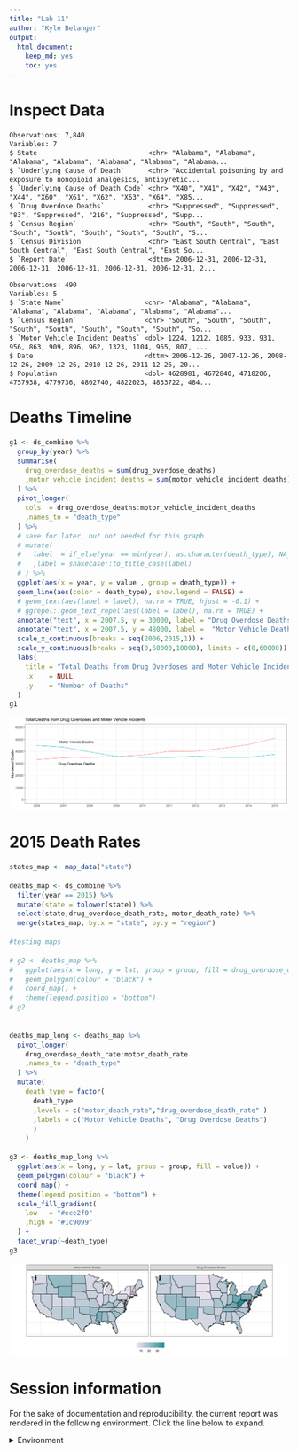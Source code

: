 ```yaml
---
title: "Lab 11"
author: "Kyle Belanger"
output:
  html_document:
    keep_md: yes
    toc: yes
---
```


<!-- These two chunks should be added in the beginning of every .Rmd that you want to source an .R script -->
<!--  The 1st mandatory chunck  -->
<!--  Set the working directory to the repository's base directory -->


<!--  The 2nd mandatory chunck  -->
<!-- Set the report-wide options, and point to the external code file. -->




<!-- Load packages to be used in this report. --> 



<!-- Load the sources.  Suppress the output when loading sources. --> 



<!-- Load any Global functions and variables declared in the R file.  Suppress the output. --> 


<!-- Declare any global functions specific to a Rmd output.  Suppress the output. --> 



<!-- Load the datasets.   -->


# Inspect Data

<!-- Inspect the datasets.   -->

```
Observations: 7,840
Variables: 7
$ State                            <chr> "Alabama", "Alabama", "Alabama", "Alabama", "Alabama", "Alabama", "Alabama...
$ `Underlying Cause of Death`      <chr> "Accidental poisoning by and exposure to nonopioid analgesics, antipyretic...
$ `Underlying Cause of Death Code` <chr> "X40", "X41", "X42", "X43", "X44", "X60", "X61", "X62", "X63", "X64", "X85...
$ `Drug Overdose Deaths`           <chr> "Suppressed", "Suppressed", "83", "Suppressed", "216", "Suppressed", "Supp...
$ `Census Region`                  <chr> "South", "South", "South", "South", "South", "South", "South", "South", "S...
$ `Census Division`                <chr> "East South Central", "East South Central", "East South Central", "East So...
$ `Report Date`                    <dttm> 2006-12-31, 2006-12-31, 2006-12-31, 2006-12-31, 2006-12-31, 2006-12-31, 2...
```

```
Observations: 490
Variables: 5
$ `State Name`                    <chr> "Alabama", "Alabama", "Alabama", "Alabama", "Alabama", "Alabama", "Alabama"...
$ `Census Region`                 <chr> "South", "South", "South", "South", "South", "South", "South", "South", "So...
$ `Motor Vehicle Incident Deaths` <dbl> 1224, 1212, 1085, 933, 931, 956, 863, 909, 896, 962, 1323, 1104, 965, 807, ...
$ Date                            <dttm> 2006-12-26, 2007-12-26, 2008-12-26, 2009-12-26, 2010-12-26, 2011-12-26, 20...
$ Population                      <dbl> 4628981, 4672840, 4718206, 4757938, 4779736, 4802740, 4822023, 4833722, 484...
```



<!-- Tweak the datasets.   -->


# Deaths Timeline

<!-- Deaths Timeline   -->

```r
g1 <- ds_combine %>%
  group_by(year) %>% 
  summarise(
    drug_overdose_deaths = sum(drug_overdose_deaths)
    ,motor_vehicle_incident_deaths = sum(motor_vehicle_incident_deaths)
  ) %>% 
  pivot_longer(
    cols  = drug_overdose_deaths:motor_vehicle_incident_deaths
    ,names_to = "death_type"
  ) %>% 
  # save for later, but not needed for this graph
  # mutate(
  #   label  = if_else(year == min(year), as.character(death_type), NA_character_)
  #   ,label = snakecase::to_title_case(label)
  # ) %>% 
  ggplot(aes(x = year, y = value , group = death_type)) +
  geom_line(aes(color = death_type), show.legend = FALSE) +
  # geom_text(aes(label = label), na.rm = TRUE, hjust = -0.1) +  
  # ggrepel::geom_text_repel(aes(label = label), na.rm = TRUE) +
  annotate("text", x = 2007.5, y = 30000, label = "Drug Overdose Deaths") +
  annotate("text", x = 2007.5, y = 48000, label =  "Motor Vehicle Deaths") +
  scale_x_continuous(breaks = seq(2006,2015,1)) +
  scale_y_continuous(breaks = seq(0,60000,10000), limits = c(0,60000)) +
  labs(
    title = "Total Deaths from Drug Overdoses and Moter Vehicle Incidents"
    ,x    = NULL
    ,y    = "Number of Deaths"
  )
g1
```

<img src="figure_rmd/deaths-timeline-1.png" width="550px" />

# 2015 Death Rates

<!-- 2015 Death Rates   -->

```r
states_map <- map_data("state")

deaths_map <- ds_combine %>% 
  filter(year == 2015) %>% 
  mutate(state = tolower(state)) %>% 
  select(state,drug_overdose_death_rate, motor_death_rate) %>% 
  merge(states_map, by.x = "state", by.y = "region")

#testing maps

# g2 <- deaths_map %>% 
#   ggplot(aes(x = long, y = lat, group = group, fill = drug_overdose_death_rate)) +
#   geom_polygon(colour = "black") +
#   coord_map() +
#   theme(legend.position = "bottom")
# g2


deaths_map_long <- deaths_map %>% 
  pivot_longer(
    drug_overdose_death_rate:motor_death_rate
    ,names_to = "death_type"
  ) %>% 
  mutate(
    death_type = factor(
      death_type
      ,levels = c("motor_death_rate","drug_overdose_death_rate" )
      ,labels = c("Motor Vehicle Deaths", "Drug Overdose Deaths")
      )
    )
  
g3 <- deaths_map_long %>% 
  ggplot(aes(x = long, y = lat, group = group, fill = value)) +
  geom_polygon(colour = "black") +
  coord_map() +
  theme(legend.position = "bottom") +
  scale_fill_gradient(
    low   = "#ece2f0"
    ,high = "#1c9099"
  ) +
  facet_wrap(~death_type)
g3
```

<img src="figure_rmd/2015-death-rates-1.png" width="550px" />

Session information
===========================================================================

For the sake of documentation and reproducibility, the current report was rendered in the following environment.  Click the line below to expand.

<details>
  <summary>Environment <span class="glyphicon glyphicon-plus-sign"></span></summary>

```
- Session info -------------------------------------------------------------------------------------------------------
 setting  value                       
 version  R version 3.6.2 (2019-12-12)
 os       Windows 10 x64              
 system   x86_64, mingw32             
 ui       RTerm                       
 language (EN)                        
 collate  English_United States.1252  
 ctype    English_United States.1252  
 tz       America/New_York            
 date     2020-03-25                  

- Packages -----------------------------------------------------------------------------------------------------------
 package     * version date       lib source        
 assertthat    0.2.1   2019-03-21 [1] CRAN (R 3.6.1)
 backports     1.1.5   2019-10-02 [1] CRAN (R 3.6.1)
 callr         3.4.1   2020-01-24 [1] CRAN (R 3.6.2)
 cellranger    1.1.0   2016-07-27 [1] CRAN (R 3.6.1)
 cli           2.0.1   2020-01-08 [1] CRAN (R 3.6.2)
 colorspace    1.4-1   2019-03-18 [1] CRAN (R 3.6.1)
 crayon        1.3.4   2017-09-16 [1] CRAN (R 3.6.1)
 desc          1.2.0   2018-05-01 [1] CRAN (R 3.6.2)
 devtools      2.2.1   2019-09-24 [1] CRAN (R 3.6.2)
 digest        0.6.21  2019-09-20 [1] CRAN (R 3.6.1)
 dplyr       * 0.8.3   2019-07-04 [1] CRAN (R 3.6.1)
 ellipsis      0.3.0   2019-09-20 [1] CRAN (R 3.6.1)
 evaluate      0.14    2019-05-28 [1] CRAN (R 3.6.1)
 fansi         0.4.1   2020-01-08 [1] CRAN (R 3.6.2)
 farver        2.0.3   2020-01-16 [1] CRAN (R 3.6.2)
 fs            1.3.1   2019-05-06 [1] CRAN (R 3.6.1)
 ggplot2     * 3.2.1   2019-08-10 [1] CRAN (R 3.6.2)
 glue          1.3.1   2019-03-12 [1] CRAN (R 3.6.1)
 gtable        0.3.0   2019-03-25 [1] CRAN (R 3.6.1)
 htmltools     0.4.0   2019-10-04 [1] CRAN (R 3.6.1)
 knitr       * 1.28    2020-02-06 [1] CRAN (R 3.6.2)
 labeling      0.3     2014-08-23 [1] CRAN (R 3.6.0)
 lazyeval      0.2.2   2019-03-15 [1] CRAN (R 3.6.1)
 lifecycle     0.1.0   2019-08-01 [1] CRAN (R 3.6.1)
 lubridate     1.7.4   2018-04-11 [1] CRAN (R 3.6.1)
 magrittr    * 1.5     2014-11-22 [1] CRAN (R 3.6.1)
 mapproj       1.2.7   2020-02-03 [1] CRAN (R 3.6.3)
 maps        * 3.3.0   2018-04-03 [1] CRAN (R 3.6.2)
 memoise       1.1.0   2017-04-21 [1] CRAN (R 3.6.2)
 munsell       0.5.0   2018-06-12 [1] CRAN (R 3.6.1)
 pillar        1.4.3   2019-12-20 [1] CRAN (R 3.6.2)
 pkgbuild      1.0.6   2019-10-09 [1] CRAN (R 3.6.2)
 pkgconfig     2.0.3   2019-09-22 [1] CRAN (R 3.6.1)
 pkgload       1.0.2   2018-10-29 [1] CRAN (R 3.6.2)
 prettyunits   1.1.1   2020-01-24 [1] CRAN (R 3.6.2)
 processx      3.4.1   2019-07-18 [1] CRAN (R 3.6.2)
 ps            1.3.0   2018-12-21 [1] CRAN (R 3.6.1)
 purrr         0.3.2   2019-03-15 [1] CRAN (R 3.6.1)
 R6            2.4.1   2019-11-12 [1] CRAN (R 3.6.2)
 Rcpp          1.0.2   2019-07-25 [1] CRAN (R 3.6.1)
 readxl        1.3.1   2019-03-13 [1] CRAN (R 3.6.1)
 remotes       2.1.0   2019-06-24 [1] CRAN (R 3.6.2)
 rlang         0.4.2   2019-11-23 [1] CRAN (R 3.6.2)
 rmarkdown     2.1     2020-01-20 [1] CRAN (R 3.6.2)
 rprojroot     1.3-2   2018-01-03 [1] CRAN (R 3.6.2)
 scales        1.1.0   2019-11-18 [1] CRAN (R 3.6.2)
 sessioninfo   1.1.1   2018-11-05 [1] CRAN (R 3.6.2)
 stringi       1.4.4   2020-01-09 [1] CRAN (R 3.6.2)
 stringr     * 1.4.0   2019-02-10 [1] CRAN (R 3.6.1)
 testthat      2.3.1   2019-12-01 [1] CRAN (R 3.6.2)
 tibble        2.1.3   2019-06-06 [1] CRAN (R 3.6.1)
 tidyr       * 1.0.2   2020-01-24 [1] CRAN (R 3.6.2)
 tidyselect    0.2.5   2018-10-11 [1] CRAN (R 3.6.1)
 usethis       1.5.1   2019-07-04 [1] CRAN (R 3.6.2)
 utf8          1.1.4   2018-05-24 [1] CRAN (R 3.6.1)
 vctrs         0.2.2   2020-01-24 [1] CRAN (R 3.6.2)
 withr         2.1.2   2018-03-15 [1] CRAN (R 3.6.1)
 xfun          0.12    2020-01-13 [1] CRAN (R 3.6.2)
 yaml          2.2.0   2018-07-25 [1] CRAN (R 3.6.0)

[1] C:/Users/belangew/Documents/R/win-library/3.6
[2] C:/Program Files/R/R-3.6.2/library
```

